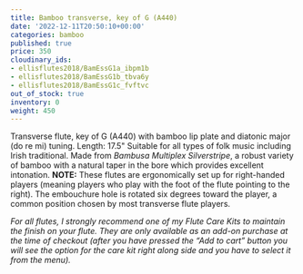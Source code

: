 ```yaml
---
title: Bamboo transverse, key of G (A440)
date: '2022-12-11T20:50:10+00:00'
categories: bamboo
published: true
price: 350
cloudinary_ids:
- ellisflutes2018/BamEssG1a_ibpm1b
- ellisflutes2018/BamEssG1b_tbva6y
- ellisflutes2018/BamEssG1c_fvftvc
out_of_stock: true
inventory: 0
weight: 450
---
```


Transverse flute, key of G (A440) with bamboo lip plate and diatonic major (do re mi) tuning.   Length: 17.5"  Suitable for all types of folk music including Irish traditional.  Made from *Bambusa Multiplex Silverstripe*, a robust variety of bamboo with a natural taper in the bore which provides excellent intonation.  **NOTE:** These flutes are ergonomically set up for right-handed players (meaning players who play with the foot of the flute pointing to the right).  The embouchure hole is rotated six degrees toward the player, a common position chosen by most transverse flute players.  

*For all flutes, I strongly recommend one of my Flute Care Kits to maintain the finish on your flute. They are only available as an add-on purchase at the time of checkout (after you have pressed the “Add to cart” button you will see the option for the care kit right along side and you have to select it from the menu).*